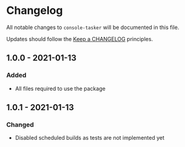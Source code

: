 # Changelog

All notable changes to `console-tasker` will be documented in this file.

Updates should follow the [Keep a CHANGELOG](http://keepachangelog.com/) principles.

## 1.0.0 - 2021-01-13

### Added
- All files required to use the package


## 1.0.1 - 2021-01-13

### Changed
- Disabled scheduled builds as tests are not implemented yet

